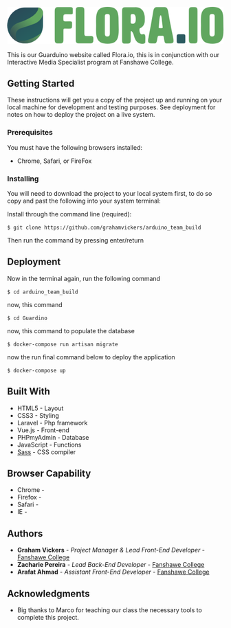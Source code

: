 ![](/Front-End/images/main_logo_v1.svg)

This is our Guarduino website called Flora.io, this is in conjunction with our Interactive Media Specialist program at Fanshawe College. 

## Getting Started

These instructions will get you a copy of the project up and running on your local machine for development and testing purposes. See deployment for notes on how to deploy the project on a live system.

### Prerequisites

You must have the following browsers installed: 

* Chrome, Safari, or FireFox

### Installing

You will need to download the project to your local system first, to do so copy and past the following into your system terminal:


Install through the command line (required):
```
$ git clone https://github.com/grahamvickers/arduino_team_build
```
Then run the command by pressing enter/return


## Deployment


Now in the terminal again, run the following command 
```
$ cd arduino_team_build
```
now, this command
```
$ cd Guardino
```
now, this command to populate the database
```
$ docker-compose run artisan migrate
```
now the run final command below to deploy the application
```
$ docker-compose up
```

## Built With

* HTML5 - Layout
* CSS3 - Styling
* Laravel - Php framework
* Vue.js - Front-end
* PHPmyAdmin - Database
* JavaScript - Functions
* [Sass](https://sass-lang.com/) - CSS compiler


## Browser Capability 

* Chrome - 
* Firefox - 
* Safari -
* IE - 


## Authors

* **Graham Vickers** - *Project Manager & Lead Front-End Developer* - [Fanshawe College](https://github.com/grahamvickers)
* **Zacharie Pereira** - *Lead Back-End Developer* - [Fanshawe College](https://github.com/zpereiracollege)
* **Arafat Ahmad** - *Assistant Front-End Developer* - [Fanshawe College](https://github.com/zpereiracollege)
 


## Acknowledgments

* Big thanks to Marco for teaching our class the necessary tools to complete this project. 
